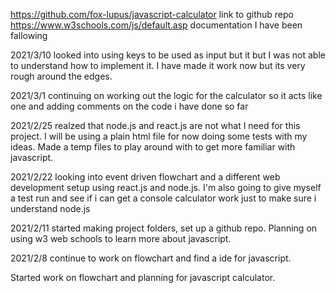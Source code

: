 https://github.com/fox-lupus/javascript-calculator link to github repo
https://www.w3schools.com/js/default.asp documentation I have been fallowing

2021/3/10 looked into using keys to be used as input but it but I was not able to understand how to implement it. I have made it work now but its very rough around the edges.

2021/3/1 continuing on working out the logic for the calculator so it acts like one and adding comments on the code i have done so far

2021/2/25 realzed that node.js and react.js are not what I need for this project. I will be using a plain html file for now doing some tests with my ideas. Made a temp files to play around with to get more familiar with javascript. 

2021/2/22 looking into event driven flowchart and a different web development setup using react.js and node.js. I'm also going to give myself a test run and see if i can get a console calculator work just to make sure i understand node.js

2021/2/11 started making project folders, set up a github repo. Planning on using w3 web schools to learn more about javascript. 

2021/2/8 continue to work on flowchart and find a ide for javascript.

Started work on flowchart and planning for javascript calculator.
